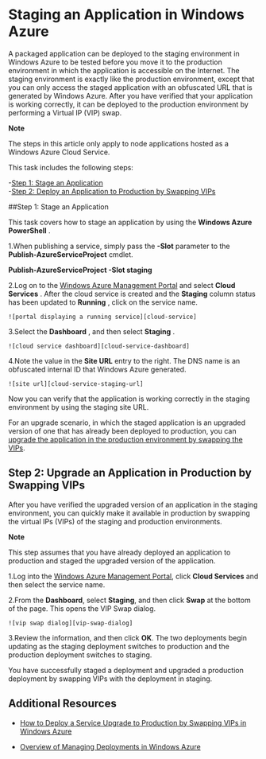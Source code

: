 # Staging an Application in Windows Azure

A packaged application can be deployed to the staging environment in
Windows Azure to be tested before you move it to the production
environment in which the application is accessible on the Internet. The
staging environment is exactly like the production environment, except
that you can only access the staged application with an obfuscated URL
that is generated by Windows Azure. After you have verified that your
application is working correctly, it can be deployed to the production
environment by performing a Virtual IP (VIP) swap.

**Note**

The steps in this article only apply to node applications hosted as a Windows Azure Cloud Service.  
	

This task includes the following steps:  

-[Step 1: Stage an Application]    
-[Step 2: Deploy an Application to Production by Swapping VIPs]   

##<a id= "step1" ></a>Step 1: Stage an Application 

This task covers how to stage an application by using the **Windows Azure PowerShell** .

1.When publishing a service, simply pass the **-Slot** parameter to
  the **Publish-AzureServiceProject** cmdlet.

  **Publish-AzureServiceProject -Slot staging**

2.Log on to the [Windows Azure Management Portal] and select **Cloud Services** . After the cloud service is created and the **Staging** column status has been updated to **Running** , click on the service name.

	![portal displaying a running service][cloud-service]

3.Select the **Dashboard** , and then select **Staging** .

	![cloud service dashboard][cloud-service-dashboard]

4.Note the value in the **Site URL** entry to the right. The DNS name is an obfuscated internal ID that Windows Azure generated.

    ![site url][cloud-service-staging-url]

Now you can verify that the application is working correctly in the staging environment by using the staging site URL.

For an upgrade scenario, in which the staged application is an upgraded
version of one that has already been deployed to production, you can
[upgrade the application in the production environment by swapping the
VIPs][Step 2: Deploy an Application to Production by Swapping VIPs].

<h2><a id="step2"></a>Step 2: Upgrade an Application in Production by Swapping VIPs</h2>

After you have verified the upgraded version of an application in the
staging environment, you can quickly make it available in production by
swapping the virtual IPs (VIPs) of the staging and production
environments.

<div class="dev-callout">
<b>Note</b>
<p>This step assumes that you have already deployed an
application to production and staged the upgraded version of the
application.</p>
</div>

1.Log into the [Windows Azure Management Portal],
  click **Cloud Services** and then select the service name.

2.From the **Dashboard**, select **Staging**, and then click **Swap** at the bottom of the page. This opens the VIP Swap
  dialog.

    ![vip swap dialog][vip-swap-dialog]

3.Review the information, and then click **OK**. The two deployments
  begin updating as the staging deployment switches to production and
  the production deployment switches to staging.

You have successfully staged a deployment and upgraded a production
deployment by swapping VIPs with the deployment in staging.

## Additional Resources

- [How to Deploy a Service Upgrade to Production by Swapping VIPs in Windows Azure]
- [Overview of Managing Deployments in Windows Azure]

  [Step 1: Stage an Application]: #step1
  [Step 2: Deploy an Application to Production by Swapping VIPs]: #step2
  [Windows Azure Management Portal]: http://manage.windowsazure.com
[cloud-service]: ../../Shared/Media/staging-cloud-service-running.png
[cloud-service-dashboard]: ../../Shared/Media/cloud-service-dashboard-staging.png
  [cloud-service-staging-url]: ../../Shared/Media/cloud-service-staging-url.png
  [vip-swap-dialog]: ../../Shared/Media/vip-swap-dialog.png
  [How to Deploy a Service Upgrade to Production by Swapping VIPs in Windows Azure]: http://msdn.microsoft.com/en-us/library/windowsazure/ee517253.aspx
  [Overview of Managing Deployments in Windows Azure]: http://msdn.microsoft.com/en-us/library/windowsazure/hh386336.aspx
